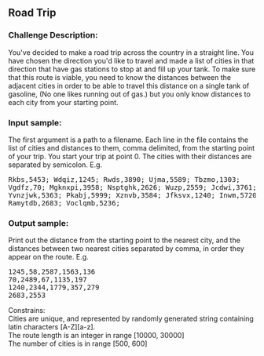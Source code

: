<h2>Road Trip</h2>

<h3>Challenge Description:</h3>
<p>
    You&apos;ve decided to make a road trip across the country in a straight line. You have chosen the direction you&apos;d like
    to travel and made a list of cities in that direction that have gas stations to stop at and fill up your tank.
    To make sure that this route is viable, you need to know the distances between the adjacent cities in order to be
    able to travel this distance on a single tank of gasoline, (No one likes running out of gas.) but you only know
    distances to each city from your starting point.
</p>

<h3>Input sample:</h3>
<p>
    The first argument is a path to a filename. Each line in the file contains the list of cities and distances to
    them, comma delimited, from the starting point of your trip. You start your trip at point 0. The cities with their
    distances are separated by semicolon. E.g.
</p>

<pre>Rkbs,5453; Wdqiz,1245; Rwds,3890; Ujma,5589; Tbzmo,1303;
Vgdfz,70; Mgknxpi,3958; Nsptghk,2626; Wuzp,2559; Jcdwi,3761;
Yvnzjwk,5363; Pkabj,5999; Xznvb,3584; Jfksvx,1240; Inwm,5720;
Ramytdb,2683; Voclqmb,5236;</pre>

<h3>Output sample:</h3>

<p>
    Print out the distance from the starting point to the nearest city, and the distances between two nearest cities
    separated by comma, in order they appear on the route. E.g.
</p>

<pre>1245,58,2587,1563,136
70,2489,67,1135,197
1240,2344,1779,357,279
2683,2553</pre>
<p>
    Constrains:
<br>
    Cities are unique, and represented by randomly generated string containing latin characters [A-Z][a-z].
<br>
    The route length is an integer in range [10000, 30000]
<br>
    The number of cities is in range [500, 600]

</p>